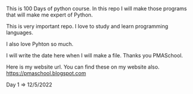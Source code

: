 This is 100 Days of python course. In this repo I will make those programs that will make me expert of Python.

This is very important repo. I love to study and learn programming languages. 

I also love Pyhton so much.

I will write the date here when I will make a file.
Thanks you PMASchool.

Here is my website url. You can find these on my website also.
https://pmaschool.blogspot.com

Day 1 => 12/5/2022
